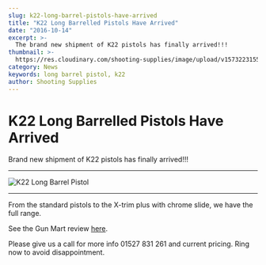 ```yaml
---
slug: k22-long-barrel-pistols-have-arrived
title: "K22 Long Barrelled Pistols Have Arrived"
date: "2016-10-14"
excerpt: >-
  The brand new shipment of K22 pistols has finally arrived!!!
thumbnail: >-
  https://res.cloudinary.com/shooting-supplies/image/upload/v1573223155/guns/k22_GP.webp
category: News
keywords: long barrel pistol, k22
author: Shooting Supplies
---
```


# **K22 Long Barrelled Pistols Have Arrived**

Brand new shipment of K22 pistols has finally arrived!!!

---

![K22 Long Barrel Pistol](https://res.cloudinary.com/shooting-supplies/image/upload/v1573223155/guns/k22_GP.webp)

---

From the standard pistols to the X-trim plus with chrome slide, we have the full range.

See the Gun Mart review [here](https://www.gunmart.net/gun-reviews/firearms/pistols/grand-power-k22-x-trim-plus).

Please give us a call for more info 01527 831 261 and current pricing. Ring now to avoid disappointment.
